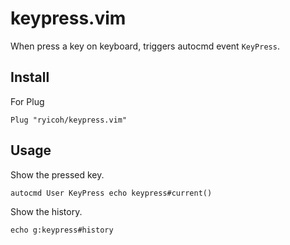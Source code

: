 # keypress.vim

When press a key on keyboard, triggers autocmd event `KeyPress`.

## Install

For Plug

```vim
Plug "ryicoh/keypress.vim"
```


## Usage

Show the pressed key.

```vim
autocmd User KeyPress echo keypress#current()
```

Show the history.

```vim
echo g:keypress#history
```
